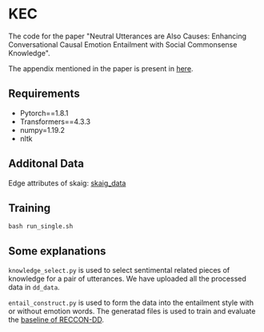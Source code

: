 # KEC
The code for the paper "Neutral Utterances are Also Causes: Enhancing Conversational Causal Emotion Entailment with Social Commonsense Knowledge". 

The appendix mentioned in the paper is present in [here](https://drive.google.com/file/d/1uuTwTjr8csn11BrLCqKx8IGkAbdjDQSp/view?usp=sharing). 

## Requirements
* Pytorch==1.8.1
* Transformers==4.3.3
* numpy=1.19.2
* nltk

## Additonal Data
Edge attributes of skaig: [skaig_data](https://drive.google.com/file/d/1oDCknwUuchL00byHhwhe_VjtHziJkQSn/view?usp=sharing)

## Training
```
bash run_single.sh
```

## Some explanations
`knowledge_select.py` is used to select sentimental related pieces of knowledge for a pair of utterances. We have uploaded all the processed data in `dd_data`. 

`entail_construct.py` is used to form the data into the entailment style with or without emotion words. The generatad files is used to train and evaluate the [baseline of RECCON-DD](https://github.com/declare-lab/RECCON). 
